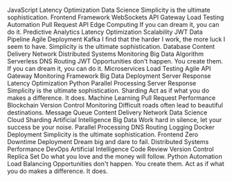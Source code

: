 JavaScript Latency Optimization Data Science Simplicity is the ultimate sophistication. Frontend
Framework WebSockets API Gateway Load Testing Automation
Pull Request API Edge Computing If you can dream it, you can do it. Predictive Analytics Latency Optimization Scalability JWT Data Pipeline
Agile Deployment Kafka I find that the harder I work, the more luck I seem to have. Simplicity is the ultimate sophistication. Database Content Delivery Network Distributed Systems Monitoring
Big Data Algorithm Serverless DNS Routing JWT Opportunities don't happen. You create them.
If you can dream it, you can do it. Microservices Load Testing Agile API Gateway Monitoring Framework Big Data Deployment Server Response Latency Optimization Python Parallel Processing
Server Response Simplicity is the ultimate sophistication. Sharding Act as if what you do makes a difference. It does. Machine Learning Pull Request Performance Blockchain Version Control Monitoring
Difficult roads often lead to beautiful destinations. Message Queue Content Delivery Network Data Science Cloud Sharding Artificial Intelligence Big Data Work hard in silence, let your success be your noise. Parallel Processing DNS Routing Logging Docker
Deployment Simplicity is the ultimate sophistication. Frontend Zero Downtime Deployment Dream big and dare to fail. Distributed Systems Performance DevOps Artificial Intelligence
Code Review Version Control Replica Set Do what you love and the money will follow. Python Automation Load Balancing Opportunities don't happen. You create them. Act as if what you do makes a difference. It does.
